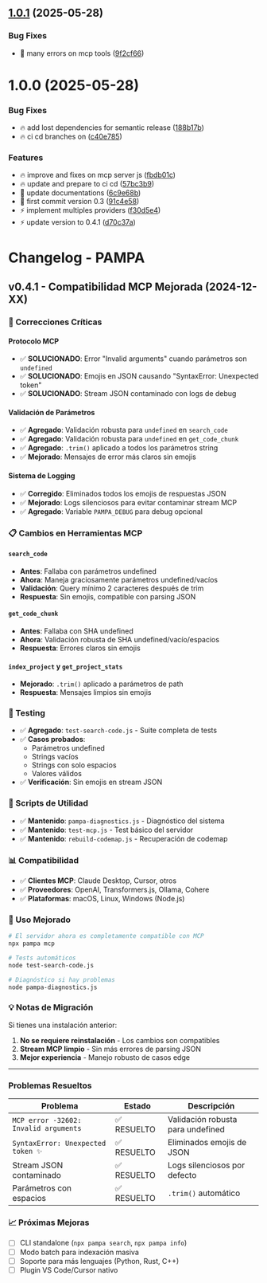 ## [1.0.1](https://github.com/tecnomanu/pampa/compare/v1.0.0...v1.0.1) (2025-05-28)


### Bug Fixes

* :bug: many errors on mcp tools ([9f2cf66](https://github.com/tecnomanu/pampa/commit/9f2cf66895bde5658e62f8d048484d09f602439f))

# 1.0.0 (2025-05-28)

### Bug Fixes

-   :fire: add lost dependencies for semantic release ([188b17b](https://github.com/tecnomanu/pampa/commit/188b17b0c638e54e04df066a8a28cb2f01d5b7d2))
-   :fire: ci cd branches on ([c40e785](https://github.com/tecnomanu/pampa/commit/c40e785619f47dca354ca7a191a6111c39b976d8))

### Features

-   :fire: improve and fixes on mcp server js ([fbdb01c](https://github.com/tecnomanu/pampa/commit/fbdb01ccdc85b218934088df9c99ec38272d317c))
-   :fire: update and prepare to ci cd ([57bc3b9](https://github.com/tecnomanu/pampa/commit/57bc3b9da2f3d134d2fb21c372e1db4306b869e8))
-   :memo: update documentations ([6c9e68b](https://github.com/tecnomanu/pampa/commit/6c9e68b75ecee8d9ba578871d08c60b78e6cd9a9))
-   :rocket: first commit version 0.3 ([91c4e58](https://github.com/tecnomanu/pampa/commit/91c4e58cac24740ee6acbe5c60ec903259619e0b))
-   :zap: implement multiples providers ([f30d5e4](https://github.com/tecnomanu/pampa/commit/f30d5e41c06f399c54a5d34685959e8422aa9746))
-   :zap: update version to 0.4.1 ([d70c37a](https://github.com/tecnomanu/pampa/commit/d70c37a7614fd2bef8f867d2ba5238fc0ad5f76c))

# Changelog - PAMPA

## v0.4.1 - Compatibilidad MCP Mejorada (2024-12-XX)

### 🔧 Correcciones Críticas

#### Protocolo MCP

-   ✅ **SOLUCIONADO**: Error "Invalid arguments" cuando parámetros son `undefined`
-   ✅ **SOLUCIONADO**: Emojis en JSON causando "SyntaxError: Unexpected token"
-   ✅ **SOLUCIONADO**: Stream JSON contaminado con logs de debug

#### Validación de Parámetros

-   ✅ **Agregado**: Validación robusta para `undefined` en `search_code`
-   ✅ **Agregado**: Validación robusta para `undefined` en `get_code_chunk`
-   ✅ **Agregado**: `.trim()` aplicado a todos los parámetros string
-   ✅ **Mejorado**: Mensajes de error más claros sin emojis

#### Sistema de Logging

-   ✅ **Corregido**: Eliminados todos los emojis de respuestas JSON
-   ✅ **Mejorado**: Logs silenciosos para evitar contaminar stream MCP
-   ✅ **Agregado**: Variable `PAMPA_DEBUG` para debug opcional

### 📋 Cambios en Herramientas MCP

#### `search_code`

-   **Antes**: Fallaba con parámetros undefined
-   **Ahora**: Maneja graciosamente parámetros undefined/vacíos
-   **Validación**: Query mínimo 2 caracteres después de trim
-   **Respuesta**: Sin emojis, compatible con parsing JSON

#### `get_code_chunk`

-   **Antes**: Fallaba con SHA undefined
-   **Ahora**: Validación robusta de SHA undefined/vacío/espacios
-   **Respuesta**: Errores claros sin emojis

#### `index_project` y `get_project_stats`

-   **Mejorado**: `.trim()` aplicado a parámetros de path
-   **Respuesta**: Mensajes limpios sin emojis

### 🧪 Testing

-   ✅ **Agregado**: `test-search-code.js` - Suite completa de tests
-   ✅ **Casos probados**:
    -   Parámetros undefined
    -   Strings vacíos
    -   Strings con solo espacios
    -   Valores válidos
-   ✅ **Verificación**: Sin emojis en stream JSON

### 🔧 Scripts de Utilidad

-   ✅ **Mantenido**: `pampa-diagnostics.js` - Diagnóstico del sistema
-   ✅ **Mantenido**: `test-mcp.js` - Test básico del servidor
-   ✅ **Mantenido**: `rebuild-codemap.js` - Recuperación de codemap

### 📊 Compatibilidad

-   ✅ **Clientes MCP**: Claude Desktop, Cursor, otros
-   ✅ **Proveedores**: OpenAI, Transformers.js, Ollama, Cohere
-   ✅ **Plataformas**: macOS, Linux, Windows (Node.js)

### 🚀 Uso Mejorado

```bash
# El servidor ahora es completamente compatible con MCP
npx pampa mcp

# Tests automáticos
node test-search-code.js

# Diagnóstico si hay problemas
node pampa-diagnostics.js
```

### 💡 Notas de Migración

Si tienes una instalación anterior:

1. **No se requiere reinstalación** - Los cambios son compatibles
2. **Stream MCP limpio** - Sin más errores de parsing JSON
3. **Mejor experiencia** - Manejo robusto de casos edge

---

### Problemas Resueltos

| Problema                              | Estado      | Descripción                       |
| ------------------------------------- | ----------- | --------------------------------- |
| `MCP error -32602: Invalid arguments` | ✅ RESUELTO | Validación robusta para undefined |
| `SyntaxError: Unexpected token ✨`    | ✅ RESUELTO | Eliminados emojis de JSON         |
| Stream JSON contaminado               | ✅ RESUELTO | Logs silenciosos por defecto      |
| Parámetros con espacios               | ✅ RESUELTO | `.trim()` automático              |

### 📈 Próximas Mejoras

-   [ ] CLI standalone (`npx pampa search`, `npx pampa info`)
-   [ ] Modo batch para indexación masiva
-   [ ] Soporte para más lenguajes (Python, Rust, C++)
-   [ ] Plugin VS Code/Cursor nativo
